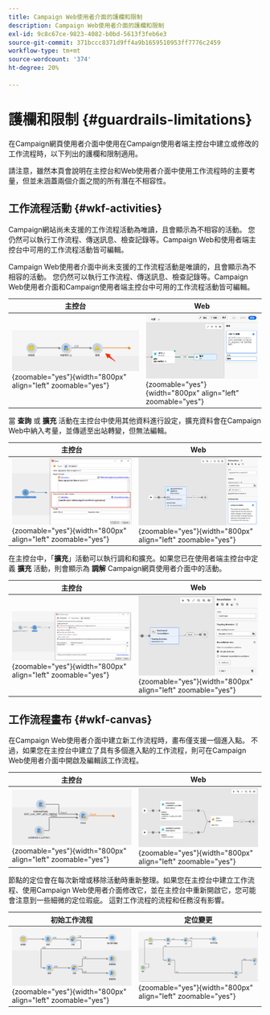 ```yaml
---
title: Campaign Web使用者介面的護欄和限制
description: Campaign Web使用者介面的護欄和限制
exl-id: 9c8c67ce-9823-4082-b0bd-5613f3feb6e3
source-git-commit: 371bccc8371d9ff4a9b1659510953ff7776c2459
workflow-type: tm+mt
source-wordcount: '374'
ht-degree: 20%

---
```


# 護欄和限制 {#guardrails-limitations}

在Campaign網頁使用者介面中使用在Campaign使用者端主控台中建立或修改的工作流程時，以下列出的護欄和限制適用。

請注意，雖然本頁會說明在主控台和Web使用者介面中使用工作流程時的主要考量，但並未涵蓋兩個介面之間的所有潛在不相容性。

## 工作流程活動 {#wkf-activities}

Campaign網站尚未支援的工作流程活動為唯讀，且會顯示為不相容的活動。 您仍然可以執行工作流程、傳送訊息、檢查記錄等。Campaign Web和使用者端主控台中可用的工作流程活動皆可編輯。

Campaign Web使用者介面中尚未支援的工作流程活動是唯讀的，且會顯示為不相容的活動。 您仍然可以執行工作流程、傳送訊息、檢查記錄等。Campaign Web使用者介面和Campaign使用者端主控台中可用的工作流程活動皆可編輯。

| 主控台 | Web |
| --- | --- |
| ![](assets/limitations-activities-console.png){zoomable=&quot;yes&quot;}{width="800px" align="left" zoomable="yes"} | ![](assets/limitations-activities-web.png){zoomable=&quot;yes&quot;}{width="800px" align="left" zoomable="yes"} |

當 **查詢** 或 **擴充** 活動在主控台中使用其他資料進行設定，擴充資料會在Campaign Web中納入考量，並傳遞至出站轉變，但無法編輯。

| 主控台 | Web |
| --- | --- |
| ![](assets/limitations-options-console.png){zoomable=&quot;yes&quot;}{width="800px" align="left" zoomable="yes"} | ![](assets/limitations-options-web.png){zoomable=&quot;yes&quot;}{width="800px" align="left" zoomable="yes"} |

在主控台中，「**擴充**」活動可以執行調和和擴充。如果您已在使用者端主控台中定義 **擴充** 活動，則會顯示為 **調解** Campaign網頁使用者介面中的活動。

| 主控台 | Web |
| --- | --- |
| ![](assets/limitations-enrichment-console.png){zoomable=&quot;yes&quot;}{width="800px" align="left" zoomable="yes"} | ![](assets/limitations-enrichment-web.png){zoomable=&quot;yes&quot;}{width="800px" align="left" zoomable="yes"} |

## 工作流程畫布 {#wkf-canvas}

在Campaign Web使用者介面中建立新工作流程時，畫布僅支援一個進入點。 不過，如果您在主控台中建立了具有多個進入點的工作流程，則可在Campaign Web使用者介面中開啟及編輯該工作流程。

| 主控台 | Web |
| --- | --- |
| ![](assets/limitations-multiple-console.png){zoomable=&quot;yes&quot;}{width="800px" align="left" zoomable="yes"} | ![](assets/limitations-multiple-web.png){zoomable=&quot;yes&quot;}{width="800px" align="left" zoomable="yes"} |

節點的定位會在每次新增或移除活動時重新整理。如果您在主控台中建立工作流程、使用Campaign Web使用者介面修改它，並在主控台中重新開啟它，您可能會注意到一些細微的定位瑕疵。 這對工作流程的流程和任務沒有影響。

| 初始工作流程 | 定位變更 |
| --- | --- |
| ![](assets/limitations-positioning1.png){zoomable=&quot;yes&quot;}{width="800px" align="left" zoomable="yes"} | ![](assets/limitations-positioning2.png){zoomable=&quot;yes&quot;}{width="800px" align="left" zoomable="yes"} |
